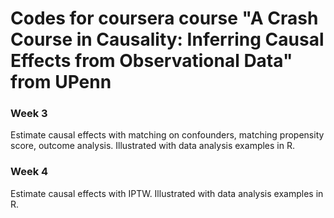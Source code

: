 # Codes for coursera course "A Crash Course in Causality: Inferring Causal Effects from Observational Data" from UPenn

### Week 3
Estimate causal effects with matching on confounders, matching propensity score, outcome analysis. Illustrated with data analysis examples in R.

### Week 4
Estimate causal effects with IPTW. Illustrated with data analysis examples in R.
